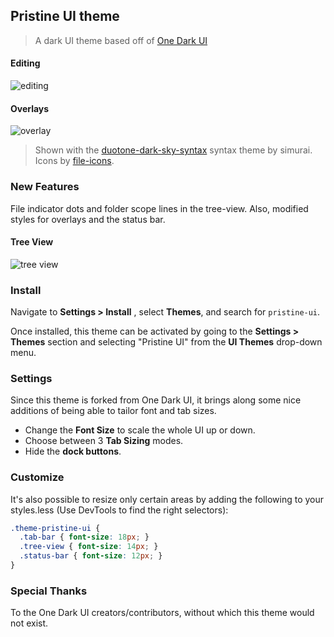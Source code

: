 ## Pristine UI theme
> A dark UI theme based off of [One Dark UI](https://atom.io/themes/one-dark-ui)

#### Editing
![editing](https://raw.githubusercontent.com/cdonohue/pristine-ui/master/screenshots/editor.png)

#### Overlays
![overlay](https://raw.githubusercontent.com/cdonohue/pristine-ui/master/screenshots/overlay.png)
> Shown with the [duotone-dark-sky-syntax](https://atom.io/themes/duotone-dark-sky-syntax) syntax theme by simurai. Icons by [file-icons](https://atom.io/packages/file-icons).

### New Features

File indicator dots and folder scope lines in the tree-view. Also, modified styles for overlays and the status bar.
#### Tree View
![tree view](https://raw.githubusercontent.com/cdonohue/pristine-ui/master/screenshots/tree-view.png)

### Install

Navigate to __Settings > Install__ , select __Themes__, and search for `pristine-ui`.

Once installed, this theme can be activated by going to the __Settings > Themes__ section and selecting "Pristine UI" from the __UI Themes__ drop-down menu.

### Settings

Since this theme is forked from One Dark UI, it brings along some nice additions of being able to tailor font and tab sizes.

- Change the __Font Size__ to scale the whole UI up or down.
- Choose between 3 __Tab Sizing__ modes.
- Hide the __dock buttons__.

### Customize

It's also possible to resize only certain areas by adding the following to your styles.less (Use DevTools to find the right selectors):

``` css
.theme-pristine-ui {
  .tab-bar { font-size: 18px; }
  .tree-view { font-size: 14px; }
  .status-bar { font-size: 12px; }
}
```

### Special Thanks
To the One Dark UI creators/contributors, without which this theme would not exist.
